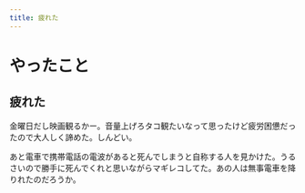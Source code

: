 ```yaml
---
title: 疲れた
---
```


# やったこと

## 疲れた

金曜日だし映画観るかー。音量上げろタコ観たいなって思ったけど疲労困憊だったので大人しく諦めた。しんどい。

あと電車で携帯電話の電波があると死んでしまうと自称する人を見かけた。うるさいので勝手に死んでくれと思いながらマギレコしてた。あの人は無事電車を降りれたのだろうか。
